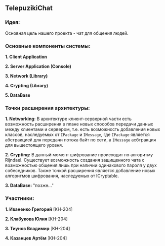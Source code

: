 ## TelepuzikiChat


### Идея:
Основная цель нашего проекта - чат для общения людей.


### Основные компоненты системы:

**1. Client Application**

**2. Server Application (Console)**

**3. Network (Library)**

**4. Crypting (Library)**

**5. DataBase**


### Точки расширения архитектуры:
**1. Networking:**
В архитектуре клиент-серверной части есть возможность расширения в плане 
новых способов передачи данных между клиентами и сервером, т.е. есть возможность 
добавления новых классов, наследуемых от `IPackage` и `IMessage`, где `IPackage`
является абстракцией для передачи потока байт по сети, а `IMessage` асбтракция для
вышестоящего уровня.

**2. Crypting:** 
В данный момент шифрование происходит по алгоритму Rijndael. Существует возможность
создания защищенного чата с возможностью общения лишь при наличии одинакового пароля
у двух собеседников. Также точкой расширения является добавление новых алгоритмов
шифрования, наследуемых от ICryptable.

**3. DataBase:** "позже..."


### Участники:
**1. Иваненко Григорий** [КН-204]

**2. Клабукова Юлия** [КН-204]

**3. Тиунов Владимир** [КН-204]

**4. Казанцев Артём** [КН-204]
